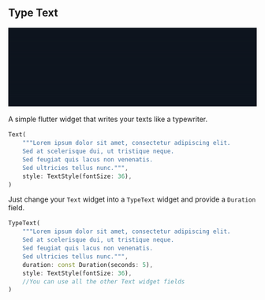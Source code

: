 ## Type Text

![showcase](https://github.com/Descrout/type_text/blob/main/showcase.gif)

A simple flutter widget that writes your texts like a typewriter.

```dart
Text(
    """Lorem ipsum dolor sit amet, consectetur adipiscing elit. 
    Sed at scelerisque dui, ut tristique neque. 
    Sed feugiat quis lacus non venenatis. 
    Sed ultricies tellus nunc.""",
    style: TextStyle(fontSize: 36),
)
```

Just change your ``Text`` widget into a ``TypeText`` widget and provide a ``Duration`` field.

```dart
TypeText(
    """Lorem ipsum dolor sit amet, consectetur adipiscing elit. 
    Sed at scelerisque dui, ut tristique neque. 
    Sed feugiat quis lacus non venenatis. 
    Sed ultricies tellus nunc.""",
    duration: const Duration(seconds: 5),
    style: TextStyle(fontSize: 36),
    //You can use all the other Text widget fields
)
```